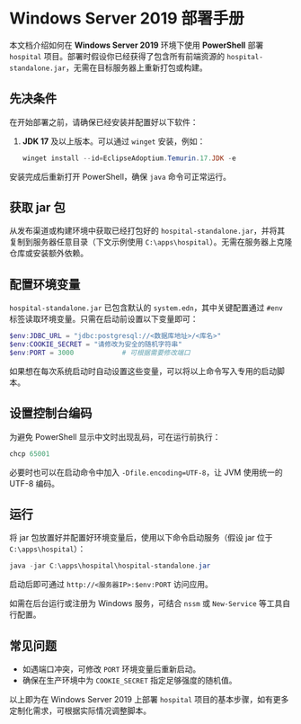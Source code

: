 # Windows Server 2019 部署手册

本文档介绍如何在 **Windows Server 2019** 环境下使用 **PowerShell** 部署 `hospital` 项目。部署时假设你已经获得了包含所有前端资源的 `hospital-standalone.jar`，无需在目标服务器上重新打包或构建。

## 先决条件

在开始部署之前，请确保已经安装并配置好以下软件：

1. **JDK 17** 及以上版本。可以通过 `winget` 安装，例如：
   ```powershell
   winget install --id=EclipseAdoptium.Temurin.17.JDK -e
   ```
安装完成后重新打开 PowerShell，确保 `java` 命令可正常运行。

## 获取 jar 包

从发布渠道或构建环境中获取已经打包好的 `hospital-standalone.jar`，并将其复制到服务器任意目录（下文示例使用 `C:\apps\hospital`）。无需在服务器上克隆仓库或安装额外依赖。

## 配置环境变量

`hospital-standalone.jar` 已包含默认的 `system.edn`，其中关键配置通过 `#env` 标签读取环境变量。只需在启动前设置以下变量即可：
```powershell
$env:JDBC_URL = "jdbc:postgresql://<数据库地址>/<库名>"
$env:COOKIE_SECRET = "请修改为安全的随机字符串"
$env:PORT = 3000            # 可根据需要修改端口
```
如果想在每次系统启动时自动设置这些变量，可以将以上命令写入专用的启动脚本。

## 设置控制台编码

为避免 PowerShell 显示中文时出现乱码，可在运行前执行：

```powershell
chcp 65001
```

必要时也可以在启动命令中加入 `-Dfile.encoding=UTF-8`，让 JVM 使用统一的 UTF-8 编码。

## 运行

将 jar 包放置好并配置好环境变量后，使用以下命令启动服务（假设 jar 位于 `C:\apps\hospital`）：
```powershell
java -jar C:\apps\hospital\hospital-standalone.jar
```
启动后即可通过 `http://<服务器IP>:$env:PORT` 访问应用。

如需在后台运行或注册为 Windows 服务，可结合 `nssm` 或 `New-Service` 等工具自行配置。

## 常见问题

- 如遇端口冲突，可修改 `PORT` 环境变量后重新启动。
- 确保在生产环境中为 `COOKIE_SECRET` 指定足够强度的随机值。

以上即为在 Windows Server 2019 上部署 `hospital` 项目的基本步骤，如有更多定制化需求，可根据实际情况调整脚本。

